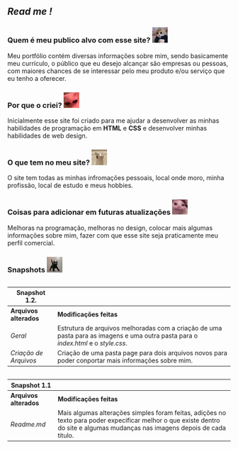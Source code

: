 ## *Read me !*

### **Quem é meu publico alvo com esse site?** <img src="./source/images/20230816_173504.jpg" width="35" height="35">
Meu portfólio contém diversas informações sobre mim, sendo basicamente meu currículo, o público que eu desejo alcançar são empresas ou pessoas, com maiores chances de se interessar pelo meu produto e/ou serviço que eu tenho a oferecer. 

### **Por que o criei?** <img src="./Source/images/images.jpg" width="35" height="35">
Inicialmente esse site foi criado para me ajudar a desenvolver as minhas habilidades de programação em **HTML** e **CSS** e desenvolver minhas habilidades de web design.

### **O que tem no meu site?** <img src="./Source/images/big-mouth-cat.gif" width="35" height="35">
O site tem todas as minhas infromações pessoais, local onde moro, minha profissão, local de estudo e meus hobbies.

### **Coisas para adicionar em futuras atualizações** <img src="./Source/images/d1a0fe4a-7fdd-41af-a4a0-1973561a979f (1).png" width="35" height="35">
 Melhoras na programação, melhoras no design, colocar mais algumas informações sobre mim, fazer com que esse site seja praticamente meu perfil comercial. 


### **Snapshots** <img src="./source/images/3.1.webp" width="35" height="35">
##
**Snapshot 1.2.** ||
--------- | ------
**Arquivos alterados** | **Modificações feitas** 
*Geral* | Estrutura de arquivos melhoradas com a criação de uma pasta para as imagens e uma outra pasta para o *index.html* e o *style.css*.
*Criação de Arquivos* | Criação de uma pasta page para dois arquivos novos para poder conportar mais informações sobre mim.
##
**Snapshot 1.1** ||
--------- | ------
**Arquivos alterados** | **Modificações feitas** 
*Readme.md* | Mais algumas alterações simples foram feitas, adições no texto para poder expecificar melhor o que existe dentro do site e algumas mudanças nas imagens depois de cada titulo.
##

